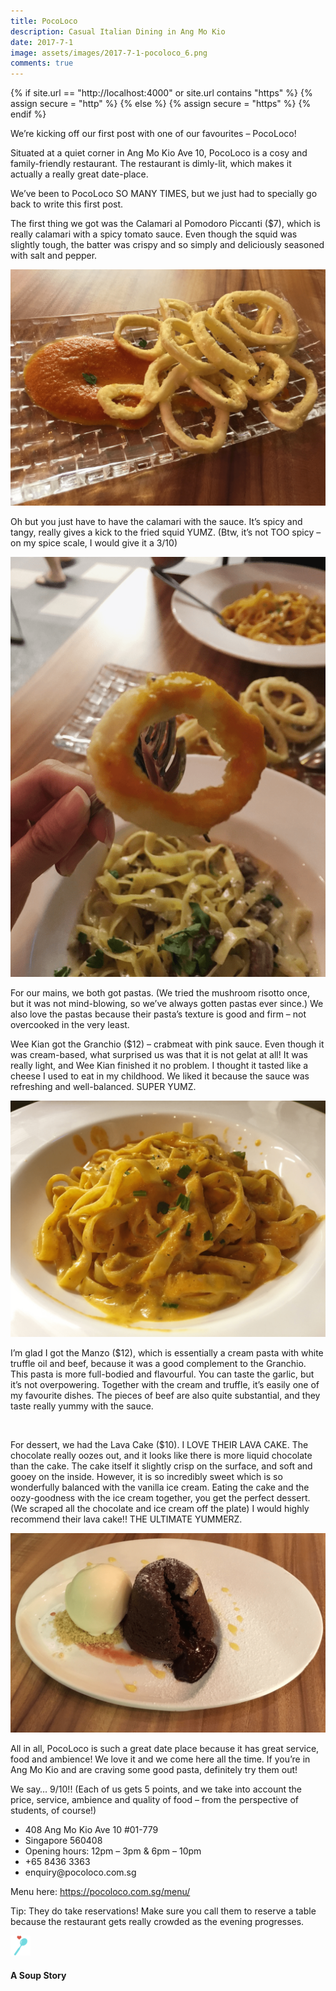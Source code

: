 ```yaml
---
title: PocoLoco
description: Casual Italian Dining in Ang Mo Kio
date: 2017-7-1
image: assets/images/2017-7-1-pocoloco_6.png
comments: true
---
```


{% if site.url == "http://localhost:4000" or site.url contains "https" %}
	{% assign secure = "http" %}
{% else %}
	{% assign secure = "https" %}
{% endif %}

We’re kicking off our first post with one of our favourites – PocoLoco!

Situated at a quiet corner in Ang Mo Kio Ave 10, PocoLoco is a cosy and family-friendly restaurant. The restaurant is dimly-lit, which makes it actually a really great date-place.

We’ve been to PocoLoco SO MANY TIMES, but we just had to specially go back to write this first post.

The first thing we got was the <span class="dish">Calamari al Pomodoro Piccanti ($7)</span>, which is really calamari with a spicy tomato sauce. Even though the squid was slightly tough, the batter was crispy and so simply and deliciously seasoned with salt and pepper.
<!--excerpt-->
<div class="image main post post"><img src="assets/images/2017-7-1-pocoloco_1.png" alt="" /></div>

Oh but you just have to have the calamari with the sauce. It’s spicy and tangy, really gives a kick to the fried squid YUMZ. (Btw, it’s not TOO spicy – on my spice scale, I would give it a 3/10)

<div class="image main post"><img src="assets/images/2017-7-1-pocoloco_2.png" alt="" /></div>

For our mains, we both got pastas. (We tried the mushroom risotto once, but it was not mind-blowing, so we’ve always gotten pastas ever since.) We also love the pastas because their pasta’s texture is good and firm – not overcooked in the very least.

Wee Kian got the <span class="dish">Granchio ($12)</span> – crabmeat with pink sauce. Even though it was cream-based, what surprised us was that it is not gelat at all! It was really light, and Wee Kian finished it no problem. I thought it tasted like a cheese I used to eat in my childhood. We liked it because the sauce was refreshing and well-balanced. SUPER YUMZ.

<div class="image main post"><img src="assets/images/2017-7-1-pocoloco_3.png" alt="" /></div>

I’m glad I got the <span class="dish">Manzo ($12)</span>, which is essentially a cream pasta with white truffle oil and beef, because it was a good complement to the Granchio. This pasta is more full-bodied and flavourful. You can taste the garlic, but it’s not overpowering. Together with the cream and truffle, it’s easily one of my favourite dishes. The pieces of beef are also quite substantial, and they taste really yummy with the sauce.

<div class="image main post"><img src="{{ 'assets/images/2017-7-1-pocoloco_4.png' | absolute_url | replace: "http", secure}}" alt="" /></div>

For dessert, we had the <span class="dish">Lava Cake ($10)</span>. I LOVE THEIR LAVA CAKE. The chocolate really oozes out, and it looks like there is more liquid chocolate than the cake. The cake itself it slightly crisp on the surface, and soft and gooey on the inside. However, it is so incredibly sweet which is so wonderfully balanced with the vanilla ice cream. Eating the cake and the oozy-goodness with the ice cream together, you get the perfect dessert. (We scraped all the chocolate and ice cream off the plate) I would highly recommend their lava cake!! THE ULTIMATE YUMMERZ.

<div class="image main post"><img src="assets/images/2017-7-1-pocoloco_5.png" alt="" /></div>

All in all, PocoLoco is such a great date place because it has great service, food and ambience! We love it and we come here all the time. If you’re in Ang Mo Kio and are craving some good pasta, definitely try them out!


We say… <span class="rating">9/10!!</span> (Each of us gets 5 points, and we take into account the price, service, ambience and quality of food – from the perspective of students, of course!)

<div class="address">
<ul class="details">
<li>408 Ang Mo Kio Ave 10 #01-779</li>
<li>Singapore 560408</li>
<li>Opening hours: 12pm – 3pm & 6pm – 10pm</li>
<li>+65 8436 3363</li>
<li>enquiry@pocoloco.com.sg</li>
</ul>
Menu here: <a href="https://pocoloco.com.sg/menu/">https://pocoloco.com.sg/menu/</a>
</div>

Tip: They do take reservations! Make sure you call them to reserve a table because the restaurant gets really crowded as the evening progresses.

<div class="signoff">
<img src="favicon.png" alt="">
<h4>A Soup Story</h4>
</div>
